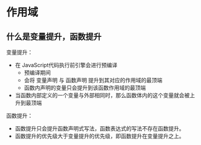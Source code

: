 # 作用域

## 什么是变量提升，函数提升

变量提升：

- 在 JavaScript代码执行前引擎会进行预编译
  - 预编译期间
  - 会将 变量声明 与 函数声明 提升到其对应的作用域的最顶端
  - 函数内声明的变量只会提升到该函数作用域的最顶端
- 当函数内部定义的⼀个变量与外部相同时，那么函数体内的这个变量就会被上升到最顶端

函数提升： 

- 函数提升只会提升函数声明式写法，函数表达式的写法不存在函数提升。 
- 函数提升的优先级⼤于变量提升的优先级，即函数提升在变量提升之上。